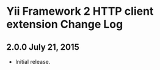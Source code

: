 Yii Framework 2 HTTP client extension Change Log
================================================

2.0.0 July 21, 2015
-------------------

- Initial release.
